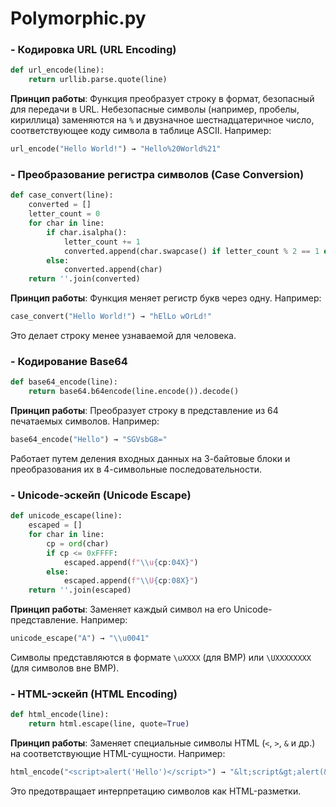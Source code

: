# Polymorphic.py

### - Кодировка URL (URL Encoding)
```python
def url_encode(line):
    return urllib.parse.quote(line)
```
**Принцип работы**: Функция преобразует строку в формат, безопасный для передачи в URL. Небезопасные символы (например, пробелы, кириллица) заменяются на `%` и двузначное шестнадцатеричное число, соответствующее коду символа в таблице ASCII. Например:
```python
url_encode("Hello World!") → "Hello%20World%21"
```

### - Преобразование регистра символов (Case Conversion)
```python
def case_convert(line):
    converted = []
    letter_count = 0
    for char in line:
        if char.isalpha():
            letter_count += 1
            converted.append(char.swapcase() if letter_count % 2 == 1 else char)
        else:
            converted.append(char)
    return ''.join(converted)
```
**Принцип работы**: Функция меняет регистр букв через одну. Например:
```python
case_convert("Hello World!") → "hElLo wOrLd!"
```
Это делает строку менее узнаваемой для человека.

### - Кодирование Base64
```python
def base64_encode(line):
    return base64.b64encode(line.encode()).decode()
```
**Принцип работы**: Преобразует строку в представление из 64 печатаемых символов. Например:
```python
base64_encode("Hello") → "SGVsbG8="
```
Работает путем деления входных данных на 3-байтовые блоки и преобразования их в 4-символьные последовательности.

### - Unicode-эскейп (Unicode Escape)
```python
def unicode_escape(line):
    escaped = []
    for char in line:
        cp = ord(char)
        if cp <= 0xFFFF:
            escaped.append(f"\\u{cp:04X}")
        else:
            escaped.append(f"\\U{cp:08X}")
    return ''.join(escaped)
```
**Принцип работы**: Заменяет каждый символ на его Unicode-представление. Например:
```python
unicode_escape("A") → "\\u0041"
```
Символы представляются в формате `\uXXXX` (для BMP) или `\UXXXXXXXX` (для символов вне BMP).

### - HTML-эскейп (HTML Encoding)
```python
def html_encode(line):
    return html.escape(line, quote=True)
```
**Принцип работы**: Заменяет специальные символы HTML (`<`, `>`, `&` и др.) на соответствующие HTML-сущности. Например:
```python
html_encode("<script>alert('Hello')</script>") → "&lt;script&gt;alert(&#x27;Hello&#x27;)&lt;/script&gt;"
```
Это предотвращает интерпретацию символов как HTML-разметки.
